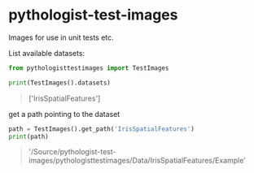 # pythologist-test-images

Images for use in unit tests etc.

List available datasets:

```python
from pythologisttestimages import TestImages

print(TestImages().datasets)
```

> ['IrisSpatialFeatures']

get a path pointing to the dataset

```python
path = TestImages().get_path('IrisSpatialFeatures')
print(path)
```
> '/Source/pythologist-test-images/pythologisttestimages/Data/IrisSpatialFeatures/Example'
